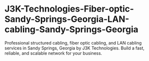 # J3K-Technologies-Fiber-optic-Sandy-Springs-Georgia-LAN-cabling-Sandy-Springs-Georgia
Professional structured cabling, fiber optic cabling, and LAN cabling services in Sandy Springs, Georgia by J3K Technologies. Build a fast, reliable, and scalable network for your business.

